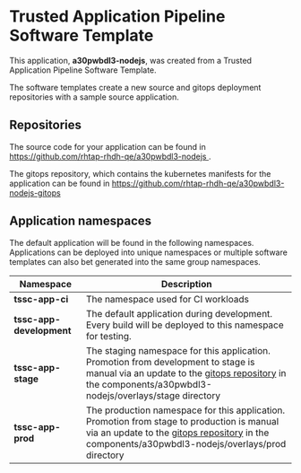 # Trusted Application Pipeline Software Template

This application, **a30pwbdl3-nodejs**, was created from a Trusted Application Pipeline Software Template.

The software templates create a new source and gitops deployment repositories with a sample source application. 

## Repositories

The source code for your application can be found in [https://github.com/rhtap-rhdh-qe/a30pwbdl3-nodejs ](https://github.com/rhtap-rhdh-qe/a30pwbdl3-nodejs ).
 
The gitops repository, which contains the kubernetes manifests for the application can be found in 
[https://github.com/rhtap-rhdh-qe/a30pwbdl3-nodejs-gitops ](https://github.com/rhtap-rhdh-qe/a30pwbdl3-nodejs-gitops ) 

## Application namespaces 

The default application will be found in the following namespaces. Applications can be deployed into unique namespaces or multiple software templates can also bet generated into the same group namespaces.  

|  Namespace   |  Description   |  
| -------- | -------- |
| **tssc-app-ci** | The namespace used for CI workloads |
| **tssc-app-development** | The default application during development. Every build will be deployed to this namespace for testing. |
| **tssc-app-stage** | The staging namespace for this application. Promotion from development to stage is manual via an update to the [gitops repository](https://github.com/rhtap-rhdh-qe/a30pwbdl3-nodejs-gitops ) in the components/a30pwbdl3-nodejs/overlays/stage directory |
| **tssc-app-prod** | The production namespace for this application. Promotion from stage to production is manual via an update to the [gitops repository](https://github.com/rhtap-rhdh-qe/a30pwbdl3-nodejs-gitops ) in the components/a30pwbdl3-nodejs/overlays/prod directory |
